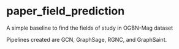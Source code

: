 # paper_field_prediction
A simple baseline to find the fields of study in OGBN-Mag dataset

Pipelines created are GCN, GraphSage, RGNC, and GraphSaint.
